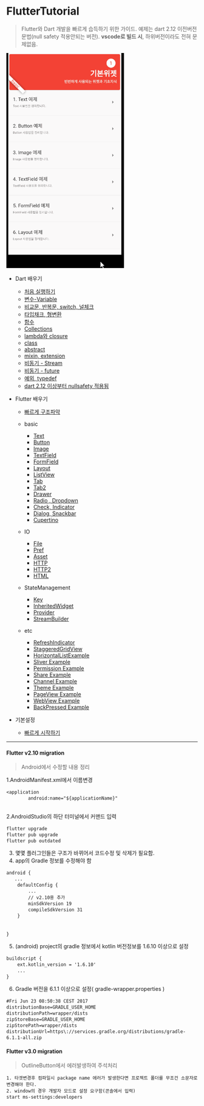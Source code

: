 # FlutterTutorial

> Flutter와 Dart 개발을 빠르게 습득하기 위한 가이드. 예제는 dart 2.12 이전버전 문법(null safety 적용안되는 버전). **vscode로 빌드 시**, 하위버전이라도 전혀 문제없음.

![](intro.gif)

- Dart 배우기
    - [처음 실행하기](dart_tutorial/basic.md)
    - [변수-Variable](dart_tutorial/variable.md)
    - [비교문, 반복문, switch, 널체크](dart_tutorial/condition.md)
    - [타입채크, 형변환](dart_tutorial/CastingTypeCheck.md)
    - [함수](dart_tutorial/function.md)
    - [Collections](dart_tutorial/collections.md)
    - [lambda와 closure](dart_tutorial/lambda_closure.md)
    - [class](dart_tutorial/class.md)
    - [abstract](dart_tutorial/abstract.md)
    - [mixin, extension](dart_tutorial/mixin_extension.md)
    - [비동기 - Stream](dart_tutorial/async_stream.md)
    - [비동기 - future](dart_tutorial/async_future.md)
    - [예외, typedef](dart_tutorial/exception_typedef.md)
    - [dart 2.12 이상부터 nullsafety 적용됨](https://dartpad.dev/323236c2909a139c59791b3deb7124f3)
    
- Flutter 배우기
    - [빠르게 구조파악](flutter_tutorial/start.md)
    - basic
      - [Text](flutter_tutorial/basic/TextExample.md)
      - [Button](flutter_tutorial/basic/ButtonExample.md)
      - [Image](flutter_tutorial/basic/ImageExample.md)
      - [TextField](flutter_tutorial/basic/TextFieldExample.md)
      - [FormField](flutter_tutorial/basic/FormFieldExample.md)
      - [Layout](flutter_tutorial/basic/LayoutExample.md)
      - [ListView](flutter_tutorial/basic/ListViewExample.md)
      - [Tab](flutter_tutorial/basic/TabExample.md)
      - [Tab2](flutter_tutorial/basic/TabExample2.md)
      - [Drawer](flutter_tutorial/basic/DrawerExample.md)
      - [Radio , Dropdown](flutter_tutorial/basic/RadioDropDownExample.md)
      - [Check, Indicator](flutter_tutorial/basic/CheckboxIndicatorExample.md)
      - [Dialog, Snackbar](flutter_tutorial/basic/DialogSnackbarExample.md)
      - [Cupertino](flutter_tutorial/basic/CupertinoExample.md)

    - IO
      - [File](flutter_tutorial/io/FileIOExample.md)
      - [Pref](flutter_tutorial/io/PrefExample.md)
      - [Asset](flutter_tutorial/io/AssetReadExample.md)
      - [HTTP](flutter_tutorial/io/HttpSimple.md)
      - [HTTP2](flutter_tutorial/io/HttpJsonExample.md)
      - [HTML](flutter_tutorial/io/HTMLParserExample.md)

    - StateManagement
      - [Key](flutter_tutorial/statemanagement/KeyExample.md)
      - [InheritedWidget](flutter_tutorial/statemanagement/InheritedWidgetExample.md)
      - [Provider](flutter_tutorial/statemanagement/ProviderExample.md)
      - [StreamBuilder](flutter_tutorial/statemanagement/StreamBuilderExample.md)


    - etc
      - [RefreshIndicator](flutter_tutorial/etc/RefreshIndicatorExample.md)
      - [StaggeredGridView](flutter_tutorial/etc/StaggeredGridViewExample.md)
      - [HorizontalListExample](flutter_tutorial/etc/HorizontalListViewExample.md)
      - [Sliver Example](flutter_tutorial/etc/SliverExample.md)
      - [Permission Example](flutter_tutorial/etc/PermissionExample.md)
      - [Share Example](flutter_tutorial/etc/ShareExample.md)
      - [Channel Example](flutter_tutorial/etc/ChannelExample.md)
      - [Theme Example](flutter_tutorial/etc/ThemeExample.md)
      - [PageView Example](flutter_tutorial/etc/PageViewExample.md)
      - [WebView Example](flutter_tutorial/etc/WebViewExample.md)
      - [BackPressed Example](flutter_tutorial/etc/BackPressedExample.md)

- 기본설정
    - [빠르게 시작하기](flutter_tutorial/first.md)


----

#### Flutter v2.10 migration
> Android에서 수정할 내용 정리

1.AndroidManifest.xml에서 이름변경
~~~
<application
        android:name="${applicationName}"
    
~~~

2.AndroidStudio의 하단 터미널에서 커맨드 입력
~~~
flutter upgrade
flutter pub upgrade
flutter pub outdated
~~~

3. 몇몇 플러그인들은 구조가 바뀌어서 코드수정 및 삭제가 필요함.
4. app의 Gradle 정보를 수정해야 함
~~~
android {
   ...
    defaultConfig {
        ...
        // v2.10용 추가
        minSdkVersion 19
        compileSdkVersion 31
    }

   
}
~~~
5. (android) project의 gradle 정보에서 kotlin 버전정보를 1.6.10 이상으로 설정
~~~
buildscript {
    ext.kotlin_version = '1.6.10'
    ... 
}
~~~
6. Gradle 버전을 6.1.1 이상으로 설정( gradle-wrapper.properties )
~~~
#Fri Jun 23 08:50:38 CEST 2017
distributionBase=GRADLE_USER_HOME
distributionPath=wrapper/dists
zipStoreBase=GRADLE_USER_HOME
zipStorePath=wrapper/dists
distributionUrl=https\://services.gradle.org/distributions/gradle-6.1.1-all.zip

~~~

#### Flutter v3.0 migration
> OutlineButton에서 에러발생하여 주석처리
~~~
1. 타겟변경후 컴파일시 package name 에러가 발생한다면 프로젝트 폴더를 무조건 소문자로 변경해야 한다.
2. window의 경우 개발자 모드로 설정 요구함(콘솔에서 입력)
start ms-settings:developers
~~~